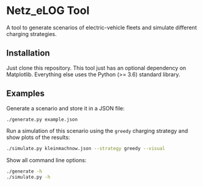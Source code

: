# Netz\_eLOG Tool

A tool to generate scenarios of electric-vehicle fleets and simulate different charging
strategies.

## Installation

Just clone this repository. This tool just has an optional dependency on
Matplotlib. Everything else uses the Python (>= 3.6) standard library.

## Examples

Generate a scenario and store it in a JSON file:

```sh
./generate.py example.json
```

Run a simulation of this scenario using the `greedy` charging strategy and show
plots of the results:

```sh
./simulate.py kleinmachnow.json --strategy greedy --visual
```

Show all command line options:

```sh
./generate -h
./simulate.py -h
```
